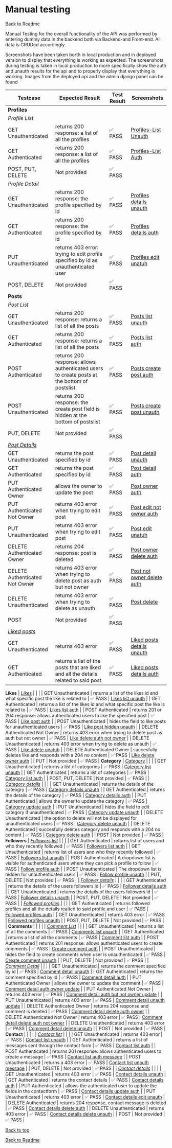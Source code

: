 <a name="Top"></a>
<h1> Manual testing </h1>

[Back to Readme](README.md#manual-testing)

Manual Testing for the overall functionality of the API was performed by entering dummy data in the backend both via Backend-and Front-end.
All data is CRUDed accordingly.

Screenshots have been taken borth in local production and in deployed version to display that everything is working as expected.
The screenshots during testing is taken in local production to more specifically show the auth and unauth results for the api and to properly display that everything is working. 
Images from the deployed api and the admin django panel can be found []()

| Testcase                                                                     | Expected Result                                                                                             | Test Result | Screenshots                                                                    |
| ---------------------------------------------------------------------------- | ----------------------------------------------------------------------------------------------------------- | ----------- | ------------------------------------------------------------------------       |
| **Profiles**                                                                   |                                                                                                             |             |                                                                                     |
| _Profile List_                 |                                                                                                             |             |
| GET Unauthenticated                                                          | returns 200 response: a list of all the profiles                                                            | ✅ PASS     | [Profiles-List Unauth](https://github.com/Idehed/CityExplorer_api/assets/146822758/df576dcc-a5f6-48ad-b446-cd07a6f94e45)                      |
| GET Authenticated                                                            | returns 200 response: a list of all the profiles                                                            | ✅ PASS     | [Profiles-List Auth](https://github.com/Idehed/CityExplorer_api/assets/146822758/00f4698e-86dc-4050-81c2-137271e51e41)                  |
| POST, PUT, DELETE                                                            | Not provided                                                                                                | ✅ PASS     |
| _Profile Detail_             |                                                                                                           |             |
| GET Unauthenticated                                                          | returns 200 response: the profile specified by id                                                           | ✅ PASS     | [Profiles details unauth](https://github.com/Idehed/CityExplorer_api/assets/146822758/142fcf5f-d728-4046-993f-09d68bfb1ce6)         |
| GET Authenticated                                                        | returns 200 response: the profile specified by id                                                           | ✅ PASS     | [Profiles details auth](https://github.com/Idehed/CityExplorer_api/assets/146822758/55337546-bfa4-4d32-a76b-e3193cb8fa86)           |
| PUT Unauthenticated                                                        | returns 403 error: trying to edit profile specified by id as unauthenticated user                                                           | ✅ PASS     | [Profiles edit unatuh](https://github.com/Idehed/CityExplorer_api/assets/146822758/d2c613ca-88d0-41ee-b3a0-88a219676348)           |
| POST, DELETE                                                            | Not provided                                                                                                | ✅ PASS     |                                                                      | ✅ PASS     |
**Posts**                                                                    |                                                                                                            |             |                                                                          |
| _Post List_                       |                                                                                                             |             |
| GET Unauthenticated                                                          | returns 200 response: returns a list of all the posts                                                       | ✅ PASS     | [Posts list unauth](https://github.com/Idehed/CityExplorer_api/assets/146822758/0673f222-b62f-4c0b-acaa-314925919273)                   |
| GET Authenticated                                                  | returns 200 response: returns a list of all the posts                                       | ✅ PASS     | [Posts list auth](https://github.com/Idehed/CityExplorer_api/assets/146822758/c8e6dd5e-9728-4523-bb5e-d91a38bcb3d8)                     |
| POST Authenticated                                                           | returns 200 response: allows authenticated users to create posts at the bottom of postslist                                          | ✅ PASS     | [Posts create post auth](https://github.com/Idehed/CityExplorer_api/assets/146822758/8f9c74a6-12ed-45cc-892b-0e687e51a2f2)                    |
| POST Unauthenticated                                                         | returns 200 response: the create post field is hidden at the bottom of postslist                                                                                           | ✅ PASS     | [Posts create post unauth](https://github.com/Idehed/CityExplorer_api/assets/146822758/0673f222-b62f-4c0b-acaa-314925919273)                  |
| PUT, DELETE                                                                  | Not provided                                                                                                | ✅ PASS     |
| _[Post Details](https://sourdoughcircle-api-382dc0f20c45.herokuapp.com/posts/1)_                  |                                                                                                             |             |
| GET Unauthenticated                                                          | returns the post specified by id                                                                            | ✅ PASS     | [Post detail unauth](docs/testing/Post_detail_unauth.png)            |
| GET Authenticated                                                            | returns the post specified by id                                                                            | ✅ PASS     | [Post detail auth](docs/testing/Posts_detail_auth.png)              |
| PUT Authenticated Owner                                                      | allows the owner to update the post                                                                         | ✅ PASS     | [Post owner auth](docs/testing/Posts_detail_owner_auth.png)        |
| PUT Authenticated Not Owner                                                  | returns 403 error when trying to edit post                                                                                           | ✅ PASS     | [Post edit not owner auth](docs/testing/Posts_detail_edit_notowner_auth.png)    |
| PUT Unauthenticated                                                          | returns 403 error when trying to edit post                                                                                            | ✅ PASS     | [Post edit unatuh](docs/testing/Posts_detail_edit_unauth.png)            |
| DELETE Authenticated Owner                                                   | returns 204 response: post is deleted                                                                       | ✅ PASS     | [Post owner delete auth](docs/testing/Posts_detail_owner_auth_deleted.png)     |
| DELETE Authenticated Not Owner                                               | returns 403 error when trying to delete post as auth but not owner                                                                                          | ✅ PASS     | [Post not owner delete auth](docs/testing/post_detail_delete_notowner_auth.gif) |
| DELETE Unauthenticated                                                       | returns 403 error when trying to delete as unauth                                                                                          | ✅ PASS     | [Post delete](docs/testing/post_detail_delete_unauth.png)         |
| POST                                                                         | Not provided                                                                                                | ✅ PASS     |
| _[Liked posts](https://sourdoughcircle-api-382dc0f20c45.herokuapp.com/liked-posts/)_              |                                                                                                             |             |
| GET Unauthenticated                                                          | returns 403 error                                                    | ✅ PASS     | [Liked posts details unauth](docs/testing/Liked_posts_list_unauth.png)             |
| GET Authenticated                                                            | returns a list of the posts that are liked and all the details related to said post                                                    | ✅ PASS     | [Liked posts details auth](docs/testing/Liked_posts_list_auth.png)               |
**Likes**
| _[Likes](https://sourdoughcircle-api-382dc0f20c45.herokuapp.com/likes/)_              |                                                                                                             |             |
| GET Unauthenticated                                                          | returns a list of the likes id and what specific post the like is related to                                                    | ✅ PASS     | [Likes list unauth](docs/testing/Like_list_unauth.png)             |
| GET Authenticated                                                            | returns a list of the likes id and what specific post the like is related to                                                    | ✅ PASS     | [Likes list auth](docs/testing/Like_list_auth.png)               |
| POST Authenticated                                                           | returns 201 or 204 response: allows authenticated users to like the specified post                          | ✅ PASS     | [Like post auth](docs/testing/Like_detail_likepost_auth.png)              |
| POST Unauthenticated                                                         | hides the field to like posts for unauthenticated users                                                                                           | ✅ PASS     | [Like post hidden unauth](docs/testing/Likes_unauth_cantlike.png)            |
| DELETE Authenticated Not Owner                                               | returns 403 error when trying to delete post as auth but not owner                                                                                          | ✅ PASS     | [Like delete auth not owner](docs/testing/Like_detail_delete_notowner_auth.png) |
| DELETE Unauthenticated                                                       | returns 403 error when trying to delete as unauth                                                                                          | ✅ PASS     | [Like delete unatuh](docs/testing/post_detail_delete_unauth.png)         |
| DELETE Authenticated Owner                                                       | succesfully deletes like and responds with a 204 no content                                                                                          | ✅ PASS     | [Like delete owner auth](docs/testing/Like_detail_delete_owner_auth.png)         |
| PUT                                                                 | Not provided                                                                                                | ✅ PASS     |
**Category**
| _[Category](https://sourdoughcircle-api-382dc0f20c45.herokuapp.com/category/)_ |                                                                                                             |             |
| GET Unauthenticated                                                          | returns a list of categories                                                                  | ✅ PASS     | [Category list unauth](docs/testing/Category_unauth.png)            |
| GET Authenticated                                                            | returns a list of categories                                                                  | ✅ PASS     | [Category list auth](docs/testing/Category_auth.png)              |
| POST, PUT, DELETE                                                            | Not provided                                                                                                | ✅ PASS     |
| _[Category details](https://sourdoughcircle-api-382dc0f20c45.herokuapp.com/category/23/)_    |                                                                                                             |             |
| GET Unauthenticated                                                          | returns the details of the cateogry                                                             | ✅ PASS     | [Category details unauth](docs/testing/Category_details_unauth.png)          |
| GET Authenticated                                                            | returns the details of the category                                                             | ✅ PASS     | [Category details auth](docs/testing/Category_details_auth.png)            |
| PUT Authenticated                                                      | allows the owner to update the category                                                                         | ✅ PASS     | [Category update auth](docs/testing/Category_details_delete_auth.png)        |
| PUT Unuthenticated                                                  | hides the field to edit category if unauthenticated                                                                  | ✅ PASS     | [Category update unauth](docs/testing/Category_details_update_unauth.png)    |
| DELETE Unauthenticated                                                       | the option to delete will not be displayed for unauthenticated users                                                                                          | ✅ PASS     | [Category delete unauth](docs/testing/Category_details_update_unauth.png)         |
| DELETE Authenticated                                                       | succesfully deletes category and responds with a 204 no content                                                                                          | ✅ PASS     | [Category delete auth](docs/testing/Category_details_delete_auth.png)         |
| POST                                                           | Not provided                                                                                                | ✅ PASS     |
**Followers**
| _[Followers list](https://sourdoughcircle-api-382dc0f20c45.herokuapp.com/followers/)_           |                                                                                                             |             |
| GET Authenticated                                                            | returns list of users and who they recently followed                                                                       | ✅ PASS     | [Followers list auth](docs/testing/Followers_list_auth.png)              |
| GET Unauthenticated                                                          | returns list of users and who they recently followed                                                                         | ✅ PASS     | [Followers list unauth](docs/testing/Followers_list_unauth.png)            |
| POST Authenticated                                                          | A dropdown list is visible for authenticated users where they can pick a profile to follow                                                | ✅ PASS     | [Follow profile auth](docs/testing/Followers_list_auth.png)            |
| POST Unauthenticated                                                          | The dropdown list is hidden for unauthenticated users                                                                         | ✅ PASS     | [Follow profile unauth](docs/testing/Followers_list_unauth.png)            |
| PUT, DELETE                                                            | Not provided                                                                                                | ✅ PASS     |
| _[Follower details](https://sourdoughcircle-api-382dc0f20c45.herokuapp.com/followers/21/)_           |                                                                                                             |             |
| GET Authenticated                                                            | returns the details of the users followers id                                                                             | ✅ PASS     | [Follower details auth](docs/testing/Followers_details_auth.png)               |
| GET Unauthenticated                                                          | returns the details of the users followers id                                                                             | ✅ PASS     | [Follower details unauth](docs/testing/Followers_details_unauth.png)             |
| POST, PUT, DELETE                                                            | Not provided                                                                                                | ✅ PASS     |
| _[Followed profiles](https://sourdoughcircle-api-382dc0f20c45.herokuapp.com/followed-posts/)_           |                                                                                                             |             |
| GET Authenticated                                                            | returns followed profiles and all the details realted to said profile and user                                                                           | ✅ PASS     | [Followed profiles auth](docs/testing/Followed_profiles_postslist_auth.png)               |
| GET Unauthenticated                                                          | returns 403 error                                                                                           | ✅ PASS     | [Followed profiles unauth](docs/testing/Followed_profiles_postslist_unauth.png)             |
| POST, PUT, DELETE                                                            | Not provided                                                                                                | ✅ PASS     |
| **Comments**                                                                 |                                                                                                             |             |                                                                          |
| _[Comment List](https://sourdoughcircle-api-382dc0f20c45.herokuapp.com/comments/)_        |                                                                                                             |             |
| GET Unauthenticated                                                          | returns a list of all the comments                                                   | ✅ PASS     | [Comments list unauth](docs/testing/Comments_list_unauth.png)                |
| GET Authenticated                                                            | returns a list of all the comments                                                   | ✅ PASS     | [Comment list auth](docs/testing/Comments_list_auth.png)                  |
| POST Authenticated                                                           | returns 201 response: allows authenticated users to create comments                                         | ✅ PASS     | [Create comment auth](docs/testing/Comments_list_auth_addcomment.png)                 |
| POST Unauthenticated                                                         | hides the field to create comments when user is unauthenticated                                                                                           | ✅ PASS     | [Create comment unauth](docs/testing/Comments_list_addcomment_unauth.png)               |
| PUT, DELETE                                                                  | Not provided                                                                                                | ✅ PASS     |
| _[Comment Detail](https://sourdoughcircle-api-382dc0f20c45.herokuapp.com/comments/22/)_   |                                                                                                             |             |
| GET Unauthenticated                                                          | returns the comment specified by id                                                                         | ✅ PASS     | [Comment detail unauth](docs/testing/Comments_details_unauth.png)         |
| GET Authenticated                                                            | returns the comment specified by id                                                                         | ✅ PASS     | [Comment detail auth](docs/testing/Comments_details_auth.png)           |
| PUT Authenticated Owner                                                      | allows the owner to update the comment                                                                      | ✅ PASS     | [Comment detail auth owner update](docs/testing/Comments_details_auth_owner.png)     |
| PUT Authenticated Not Owner                                                  | returns 403 error                                                                                           | ✅ PASS     | [Comment detail auth but not owner update](docs/testing/Comments_details_auth_notowner_edit.png) |
| PUT Unauthenticated                                                          | returns 403 error                                                                                           | ✅ PASS     | [Comment detail unauth update](docs/testing/Comments_details_unauth_edit.png)         |
| DELETE Authenticated Owner                                                   | returns 204 response and comment is deleted                                                                    | ✅ PASS     | [Comment detail delete auth owner](docs/testing/Comments_details_auth_owner_delete.png)  |
| DELETE Authenticated Not Owner                                               | returns 403 error                                                                                           | ✅ PASS     | [Comment detail delete auth not owner](docs/testing/Comments_details_auth_notowner_delete.png) |
| DELETE Unauthenticated                                               | returns 403 error                                                                                           | ✅ PASS     | [Comment detail delete unauth](docs/testing/Comments_details_unauth_delete.png) |
| POST                                                                         | Not provided                                                                                                | ✅ PASS     |
**Contact**                                                                 |                                                                                                             |             |                                                                          |
| _[Contact list](https://sourdoughcircle-api-382dc0f20c45.herokuapp.com/contact/)_        |                                                                                                             |             |
| GET Unauthenticated                                                          | returns 403 error                                                     | ✅ PASS     | [Contact list unauth](docs/testing/Contact_list_unauth.png)                |
| GET Authenticated                                                            | returns a list of messages sent through the contact form                                                   | ✅ PASS     | [Contact list auth](docs/testing/Contact_list_auth.png)                  |
| POST Authenticated                                                           | returns 201 response: allows authenticated users to create a message                                         | ✅ PASS     | [Contact list auth message](docs/testing/Contact_list_auth_contactform.png)                 |
| POST Unauthenticated                                                         | returns a 403 error                                                                                        | ✅ PASS     | [Contact list unauth message](docs/testing/Contact_list_unauth_contactform.png)               |
| PUT, DELETE                                                                  | Not provided                                                                                                | ✅ PASS     |
| _[Contact details](https://sourdoughcircle-api-382dc0f20c45.herokuapp.com/contact/2/)_   |                                                                                                             |             |
| GET Unauthenticated                                                          | returns 403 error                                                                         | ✅ PASS     | [Contact details unauth](docs/testing/Contact_detail_unauth.png)         |
| GET Authenticated                                                            | returns the contact details                                                                         | ✅ PASS     | [Contact details auth](docs/testing/Contact_detail_auth.png)           |
| PUT Authenticated                                                     | allows the authenticated user to update the fields in the contactform                                                                     | ✅ PASS     | [Contact details update auth](docs/testing/Contact_detail_auth_editPUT.png)     |
| PUT Unauthenticated                                                          | returns 403 error                                                                          | ✅ PASS     | [Contact details edit unauth](docs/testing/Contact_detail_unauth.png)         |
| DELETE Authenticated                                                  | returns 204 response, contact message is deleted                                                                    | ✅ PASS     | [Contact details delete auth](docs/testing/Category_details_delete_auth.png)  |
| DELETE Unauthenticated                                                       | returns 403 error                                                                                           | ✅ PASS     | [Contact details delete unauth](docs/testing/Contact_detail_unauth.png)         |
| POST                                                                         | Not provided                                                                                                | ✅ PASS     |


[Back to top](#Top)<br>

[Back to Readme](README.md#manual-testing)